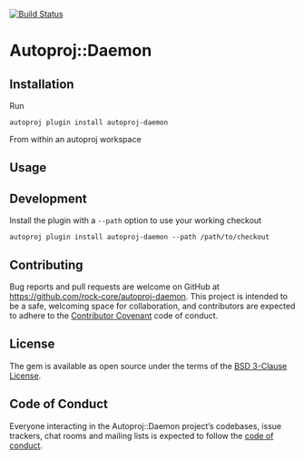 [![Build Status](https://travis-ci.org/rock-core/autoproj-daemon.svg?branch=master)](https://travis-ci.org/rock-core/autoproj-daemon)

# Autoproj::Daemon


## Installation

Run

~~~
autoproj plugin install autoproj-daemon
~~~

From within an autoproj workspace

## Usage

## Development

Install the plugin with a `--path` option to use your working checkout

~~~
autoproj plugin install autoproj-daemon --path /path/to/checkout
~~~

## Contributing

Bug reports and pull requests are welcome on GitHub at
https://github.com/rock-core/autoproj-daemon. This project is intended to be a
safe, welcoming space for collaboration, and contributors are expected to
adhere to the [Contributor Covenant](http://contributor-covenant.org) code of
conduct.

## License

The gem is available as open source under the terms of the [BSD 3-Clause
License](https://opensource.org/licenses/BSD-3-Clause).

## Code of Conduct

Everyone interacting in the Autoproj::Daemon project’s codebases, issue trackers,
chat rooms and mailing lists is expected to follow the [code of
conduct](https://github.com/rock-core/autoproj-daemon/blob/master/CODE_OF_CONDUCT.md).
